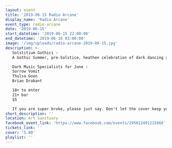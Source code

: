 ```yaml
---
layout: event
title: '2019-06-15 Radio Arcane'
display_name: 'Radio Arcane'
event_type: radio-arcane
date: '2019-06-15'
start_datetime: '2019-06-15 22:00:00'
end_datetime: '2019-06-16 03:00:00'
image: '/img/uploads/radio-arcane-2019-06-15.jpg'
description: >-
   Solstitium Gothici -
   A Gothic Summer, pre-Solstice, heathen celebration of dark dancing and ritual gloom to comfort yourself in the shadows of summer. Feel free to wear your sunglasses at night and have a cocktail. If you don't want the booze in your cocktail, maybe you would enjoy a non-alcoholic selection from our upcoming Faux Bar Menu and be awesome and drive your tipsy friends home safely.

   Dark Music Specialists for June :   
   Sorrow Vomit
   Thulsa Goon
   Brian Drabant  

   18+ to enter
   21+ bar
   $5                 

   If you are super broke, please just say. Don't let the cover keep you away. We have to pay bills, so, we ask you to pay. But even when busted, you might still want to play. And we want you to come, we want you to stay. Until we must close, then shoo you away. Bad rhymes kind of suck, don't they? Like a lot, really. Super shittay.
short_description: ''
location: Art Sanctuary
facebook_event_link: 'https://www.facebook.com/events/295012491215866'
tickets_link: ''
cover: '5.00'
playlist: ''
---
```

